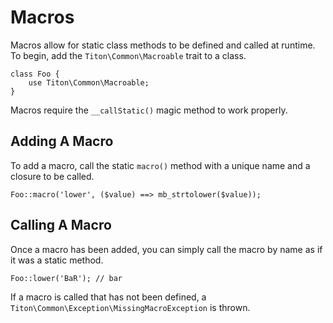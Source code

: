 # Macros #

Macros allow for static class methods to be defined and called at runtime. 
To begin, add the `Titon\Common\Macroable` trait to a class.

```hack
class Foo {
    use Titon\Common\Macroable;
}
```

<div class="notice is-warning">
    Macros require the <code>__callStatic()</code> magic method to work properly.
</div>

## Adding A Macro ##

To add a macro, call the static `macro()` method with a unique name and a closure to be called.

```hack
Foo::macro('lower', ($value) ==> mb_strtolower($value));
```

## Calling A Macro ##

Once a macro has been added, you can simply call the macro by name as if it was a static method.

```hack
Foo::lower('BaR'); // bar
```

If a macro is called that has not been defined, a `Titon\Common\Exception\MissingMacroException` is thrown.
